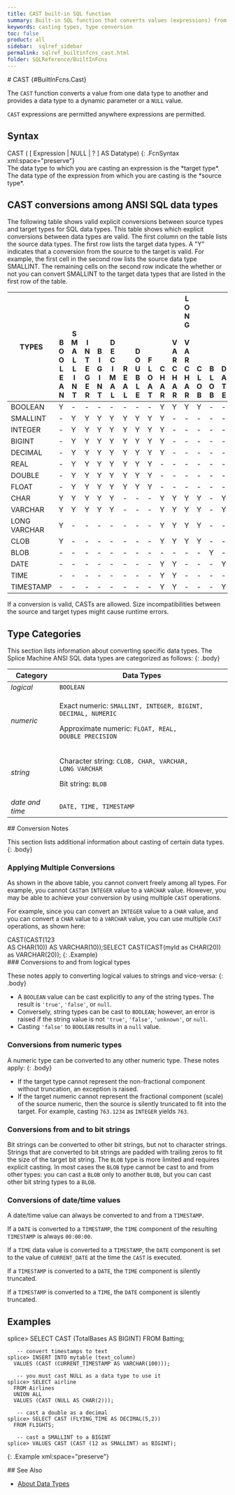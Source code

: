 ```yaml
---
title: CAST built-in SQL function
summary: Built-in SQL function that converts values (expressions) from one data type to another
keywords: casting types, type conversion
toc: false
product: all
sidebar:  sqlref_sidebar
permalink: sqlref_builtinfcns_cast.html
folder: SQLReference/BuiltInFcns
---
```

<section>
<div class="TopicContent" data-swiftype-index="true" markdown="1">
# CAST   {#BuiltInFcns.Cast}

The `CAST` function converts a value from one data type to another and
provides a data type to a dynamic parameter or a `NULL` value.

`CAST` expressions are permitted anywhere expressions are permitted.

## Syntax

<div class="fcnWrapperWide" markdown="1">
    CAST ( [ Expression | NULL | ? ]
      AS Datatype)
{: .FcnSyntax xml:space="preserve"}

</div>
The data type to which you are casting an expression is the *target
type*. The data type of the expression from which you are casting is the
*source type*.

## CAST conversions among ANSI SQL data types

The following table shows valid explicit conversions between source
types and target types for SQL data types. This table shows which
explicit conversions between data types are valid. The first column on
the table lists the source data types. The first row lists the target
data types. A "Y" indicates that a conversion from the source to the
target is valid. For example, the first cell in the second row lists the
source data type SMALLINT. The remaining cells on the second row
indicate the whether or not you can convert SMALLINT to the target data
types that are listed in the first row of the table.

<table summary="ANSI SQL data type CAST conversions matrix">
                <col />
                <col />
                <col />
                <col />
                <col />
                <col />
                <col />
                <col />
                <col />
                <col />
                <col />
                <col />
                <col />
                <col />
                <col />
                <col />
                <col />
                <thead>
                    <tr>
                        <th>TYPES</th>
                        <th style="vertical-align:bottom;">B<br />O<br />O<br />L<br />E<br />A<br />N</th>
                        <th style="vertical-align:bottom;">S<br />M<br />A<br />L<br />L<br />I<br />N<br />T</th>
                        <th style="vertical-align:bottom;">I<br />N<br />T<br />E<br />G<br />E<br />R</th>
                        <th style="vertical-align:bottom;">B<br />I<br />G<br />I<br />N<br />T</th>
                        <th style="vertical-align:bottom;">D<br />E<br />C<br />I<br />M<br />A<br />L</th>
                        <th style="vertical-align:bottom;">R<br />E<br />A<br />L</th>
                        <th style="vertical-align:bottom;">D<br />O<br />U<br />B<br />L<br />E</th>
                        <th style="vertical-align:bottom;">F<br />L<br />O<br />A<br />T</th>
                        <th style="vertical-align:bottom;">C<br />H<br />A<br />R</th>
                        <th style="vertical-align:bottom;">V<br />A<br />R<br />C<br />H<br />A<br />R</th>
                        <th style="vertical-align:bottom;">L<br />O<br />N<br />G<br /><br />V<br />A<br />R<br />C<br />H<br />A<br />R</th>
                        <th style="vertical-align:bottom;">C<br />L<br />O<br />B</th>
                        <th style="vertical-align:bottom;">B<br />L<br />O<br />B<br /></th>
                        <th style="vertical-align:bottom;">D<br />A<br />T<br />E</th>
                        <th style="vertical-align:bottom;">T<br />I<br />M<br />E</th>
                        <th style="vertical-align:bottom;">T<br />I<br />M<br />E<br />S<br />T<br />A<br />M<br />P</th>
                    </tr>
                </thead>
                <tbody>
                    <tr>
                        <td>BOOLEAN</td>
                        <td>Y</td>
                        <td>-</td>
                        <td>-</td>
                        <td>-</td>
                        <td>-</td>
                        <td>-</td>
                        <td>-</td>
                        <td>-</td>
                        <td>Y</td>
                        <td>Y</td>
                        <td>Y</td>
                        <td>Y</td>
                        <td>-</td>
                        <td>-</td>
                        <td>-</td>
                        <td>-</td>
                    </tr>
                    <tr>
                        <td>SMALLINT</td>
                        <td>-</td>
                        <td>Y</td>
                        <td>Y</td>
                        <td>Y</td>
                        <td>Y</td>
                        <td>Y</td>
                        <td>Y</td>
                        <td>Y</td>
                        <td>Y</td>
                        <td>-</td>
                        <td>-</td>
                        <td>-</td>
                        <td>-</td>
                        <td>-</td>
                        <td>-</td>
                        <td>-</td>
                    </tr>
                    <tr>
                        <td>INTEGER</td>
                        <td>-</td>
                        <td>Y</td>
                        <td>Y</td>
                        <td>Y</td>
                        <td>Y</td>
                        <td>Y</td>
                        <td>Y</td>
                        <td>Y</td>
                        <td>Y</td>
                        <td>-</td>
                        <td>-</td>
                        <td>-</td>
                        <td>-</td>
                        <td>-</td>
                        <td>-</td>
                        <td>-</td>
                    </tr>
                    <tr>
                        <td>BIGINT</td>
                        <td>-</td>
                        <td>Y</td>
                        <td>Y</td>
                        <td>Y</td>
                        <td>Y</td>
                        <td>Y</td>
                        <td>Y</td>
                        <td>Y</td>
                        <td>Y</td>
                        <td>-</td>
                        <td>-</td>
                        <td>-</td>
                        <td>-</td>
                        <td>-</td>
                        <td>-</td>
                        <td>-</td>
                    </tr>
                    <tr>
                        <td>DECIMAL</td>
                        <td>-</td>
                        <td>Y</td>
                        <td>Y</td>
                        <td>Y</td>
                        <td>Y</td>
                        <td>Y</td>
                        <td>Y</td>
                        <td>Y</td>
                        <td>Y</td>
                        <td>-</td>
                        <td>-</td>
                        <td>-</td>
                        <td>-</td>
                        <td>-</td>
                        <td>-</td>
                        <td>-</td>
                    </tr>
                    <tr>
                        <td>REAL</td>
                        <td>-</td>
                        <td>Y</td>
                        <td>Y</td>
                        <td>Y</td>
                        <td>Y</td>
                        <td>Y</td>
                        <td>Y</td>
                        <td>Y</td>
                        <td>-</td>
                        <td>-</td>
                        <td>-</td>
                        <td>-</td>
                        <td>-</td>
                        <td>-</td>
                        <td>-</td>
                        <td>-</td>
                    </tr>
                    <tr>
                        <td>DOUBLE</td>
                        <td>-</td>
                        <td>Y</td>
                        <td>Y</td>
                        <td>Y</td>
                        <td>Y</td>
                        <td>Y</td>
                        <td>Y</td>
                        <td>Y</td>
                        <td>-</td>
                        <td>-</td>
                        <td>-</td>
                        <td>-</td>
                        <td>-</td>
                        <td>-</td>
                        <td>-</td>
                        <td>-</td>
                    </tr>
                    <tr>
                        <td>FLOAT</td>
                        <td>-</td>
                        <td>Y</td>
                        <td>Y</td>
                        <td>Y</td>
                        <td>Y</td>
                        <td>Y</td>
                        <td>Y</td>
                        <td>Y</td>
                        <td>-</td>
                        <td>-</td>
                        <td>-</td>
                        <td>-</td>
                        <td>-</td>
                        <td>-</td>
                        <td>-</td>
                        <td>-</td>
                    </tr>
                    <tr>
                        <td>CHAR</td>
                        <td>Y</td>
                        <td>Y</td>
                        <td>Y</td>
                        <td>Y</td>
                        <td>Y</td>
                        <td>-</td>
                        <td>-</td>
                        <td>-</td>
                        <td>Y</td>
                        <td>Y</td>
                        <td>Y</td>
                        <td>Y</td>
                        <td>-</td>
                        <td>Y</td>
                        <td>Y</td>
                        <td>Y</td>
                    </tr>
                    <tr>
                        <td>VARCHAR</td>
                        <td>Y</td>
                        <td>Y</td>
                        <td>Y</td>
                        <td>Y</td>
                        <td>Y</td>
                        <td>-</td>
                        <td>-</td>
                        <td>-</td>
                        <td>Y</td>
                        <td>Y</td>
                        <td>Y</td>
                        <td>Y</td>
                        <td>-</td>
                        <td>Y</td>
                        <td>Y</td>
                        <td>Y</td>
                    </tr>
                    <tr>
                        <td>LONG VARCHAR</td>
                        <td>Y</td>
                        <td>-</td>
                        <td>-</td>
                        <td>-</td>
                        <td>-</td>
                        <td>-</td>
                        <td>-</td>
                        <td>-</td>
                        <td>Y</td>
                        <td>Y</td>
                        <td>Y</td>
                        <td>Y</td>
                        <td>-</td>
                        <td>-</td>
                        <td>-</td>
                        <td>-</td>
                    </tr>
                    <tr>
                        <td>CLOB</td>
                        <td>Y</td>
                        <td>-</td>
                        <td>-</td>
                        <td>-</td>
                        <td>-</td>
                        <td>-</td>
                        <td>-</td>
                        <td>-</td>
                        <td>Y</td>
                        <td>Y</td>
                        <td>Y</td>
                        <td>Y</td>
                        <td>-</td>
                        <td>-</td>
                        <td>-</td>
                        <td>-</td>
                    </tr>
                    <tr>
                        <td>BLOB</td>
                        <td>-</td>
                        <td>-</td>
                        <td>-</td>
                        <td>-</td>
                        <td>-</td>
                        <td>-</td>
                        <td>-</td>
                        <td>-</td>
                        <td>-</td>
                        <td>-</td>
                        <td>-</td>
                        <td>-</td>
                        <td>Y</td>
                        <td>-</td>
                        <td>-</td>
                        <td>-</td>
                    </tr>
                    <tr>
                        <td>DATE</td>
                        <td>-</td>
                        <td>-</td>
                        <td>-</td>
                        <td>-</td>
                        <td>-</td>
                        <td>-</td>
                        <td>-</td>
                        <td>-</td>
                        <td>Y</td>
                        <td>Y</td>
                        <td>-</td>
                        <td>-</td>
                        <td>-</td>
                        <td>Y</td>
                        <td>-</td>
                        <td>-</td>
                    </tr>
                    <tr>
                        <td>TIME</td>
                        <td>-</td>
                        <td>-</td>
                        <td>-</td>
                        <td>-</td>
                        <td>-</td>
                        <td>-</td>
                        <td>-</td>
                        <td>-</td>
                        <td>Y</td>
                        <td>Y</td>
                        <td>-</td>
                        <td>-</td>
                        <td>-</td>
                        <td>-</td>
                        <td>Y</td>
                        <td>-</td>
                    </tr>
                    <tr>
                        <td>TIMESTAMP</td>
                        <td>-</td>
                        <td>-</td>
                        <td>-</td>
                        <td>-</td>
                        <td>-</td>
                        <td>-</td>
                        <td>-</td>
                        <td>-</td>
                        <td>Y</td>
                        <td>Y</td>
                        <td>-</td>
                        <td>-</td>
                        <td>-</td>
                        <td>Y</td>
                        <td>Y</td>
                        <td>Y</td>
                    </tr>
                </tbody>
            </table>
If a conversion is valid, CASTs are allowed. Size incompatibilities
between the source and target types might cause runtime errors.

## Type Categories

This section lists information about converting specific data types. The
Splice Machine ANSI SQL data types are categorized as follows:
{: .body}

<table summary="SQL data type categories">
                <col />
                <col />
                <thead>
                    <tr>
                        <th>Category</th>
                        <th>Data Types</th>
                    </tr>
                </thead>
                <tbody>
                    <tr>
                        <td><em>logical</em></td>
                        <td><code>BOOLEAN</code>
                        </td>
                    </tr>
                    <tr>
                        <td><em>numeric</em></td>
                        <td>
                            <p>Exact numeric: <code>SMALLINT, INTEGER, BIGINT, DECIMAL, NUMERIC</code></p>
                            <p>Approximate numeric: <code>FLOAT, REAL, DOUBLE PRECISION</code></p>
                        </td>
                    </tr>
                    <tr>
                        <td><em>string</em></td>
                        <td>
                            <p>Character string: <code>CLOB, CHAR, VARCHAR, LONG VARCHAR</code></p>
                            <p>Bit string: <code>BLOB</code></p>
                        </td>
                    </tr>
                    <tr>
                        <td><em>date and time</em></td>
                        <td><code>DATE, TIME, TIMESTAMP</code>
                        </td>
                    </tr>
                </tbody>
            </table>
## Conversion Notes

This section lists additional information about casting of certain data
types.
{: .body}

### Applying Multiple Conversions

As shown in the above table, you cannot convert freely among all types.
For example, you cannot `CAST`an `INTEGER` value to a `VARCHAR` value.
However, you may be able to achieve your conversion by using multiple
`CAST` operations.

For example, since you can convert an `INTEGER` value to a `CHAR` value,
and you can convert a `CHAR` value to a `VARCHAR` value, you can use
multiple `CAST` operations, as shown here:

<div class="preWrapper" markdown="1">
    CAST(CAST(123 AS CHAR(10)) AS VARCHAR(10));SELECT CAST(CAST(myId as CHAR(20)) as VARCHAR(20));
{: .Example}

</div>
### Conversions to and from logical types

These notes apply to converting logical values to strings and
vice-versa:
{: .body}

* A `BOOLEAN` value can be cast explicitly to any of the string types.
  The result is `'true'`, `'false'`, or `null`.
* Conversely, string types can be cast to `BOOLEAN`; however, an error
  is raised if the string value is not `'true'`, `'false'`, `'unknown'`,
  or `null`.
* Casting `'false'` to `BOOLEAN` results in a `null` value.

### Conversions from numeric types

A numeric type can be converted to any other numeric type. These notes
apply:
{: .body}

* If the target type cannot represent the non-fractional component
  without truncation, an exception is raised.
* If the target numeric cannot represent the fractional component
  (scale) of the source numeric, then the source is silently truncated
  to fit into the target. For example, casting `763.1234` as `INTEGER`
  yields `763`.

### Conversions from and to bit strings

Bit strings can be converted to other bit strings, but not to character
strings. Strings that are converted to bit strings are padded with
trailing zeros to fit the size of the target bit string. The `BLOB` type
is more limited and requires explicit casting. In most cases the `BLOB`
type cannot be cast to and from other types: you can cast a `BLOB` only
to another `BLOB`, but you can cast other bit string types to a `BLOB`.

### Conversions of date/time values

A date/time value can always be converted to and from a `TIMESTAMP`.

If a `DATE` is converted to a `TIMESTAMP`, the `TIME` component of the
resulting `TIMESTAMP` is always `00:00:00`.

If a `TIME` data value is converted to a `TIMESTAMP`, the `DATE`
component is set to the value of `CURRENT_DATE` at the time the `CAST`
is executed.

If a `TIMESTAMP` is converted to a `DATE`, the `TIME` component is
silently truncated.

If a `TIMESTAMP` is converted to a `TIME`, the `DATE` component is
silently truncated.

## Examples

<div class="preWrapper" markdown="1">
    splice> SELECT CAST (TotalBases AS BIGINT)
      FROM Batting;
    
       -- convert timestamps to text
    splice> INSERT INTO mytable (text_column)
      VALUES (CAST (CURRENT_TIMESTAMP AS VARCHAR(100)));
    
       -- you must cast NULL as a data type to use it
    splice> SELECT airline
      FROM Airlines
      UNION ALL
      VALUES (CAST (NULL AS CHAR(2)));
    
       -- cast a double as a decimal
    splice> SELECT CAST (FLYING_TIME AS DECIMAL(5,2))
      FROM FLIGHTS;
    
       -- cast a SMALLINT to a BIGINT
    splice> VALUES CAST (CAST (12 as SMALLINT) as BIGINT);
{: .Example xml:space="preserve"}

</div>
## See Also

* [About Data Types](sqlref_datatypes_numerictypes.html)

</div>
</section>

